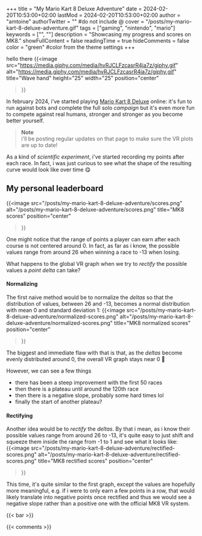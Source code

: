 +++
title = "My Mario Kart 8 Deluxe Adventure"
date = 2024-02-20T10:53:00+02:00
lastMod = 2024-02-20T10:53:00+02:00
author = "amtoine"
authorTwitter = "" #do not include @
cover = "/posts/my-mario-kart-8-deluxe-adventure.gif"
tags = ["gaming", "nintendo", "mario"]
keywords = ["", ""]
description = "Showcasing my progress and scores on MK8."
showFullContent = false
readingTime = true
hideComments = false
color = "green" #color from the theme settings
+++

hello there {{<image
    src="https://media.giphy.com/media/hvRJCLFzcasrR4ia7z/giphy.gif"
    alt="https://media.giphy.com/media/hvRJCLFzcasrR4ia7z/giphy.gif"
    title="Wave hand"
    height="25"
    width="25"
    position="center"
>}}

In february 2024, i've started playing [Mario Kart 8 Deluxe] online: it's fun to
run against bots and complete the full solo _campaign_ but it's even more fun to
compete against real humans, stronger and stronger as you become better yourself.

> **Note**  
> i'll be posting regular updates on that page to make sure the VR plots are up
> to date!

As a kind of _scientific experiment_, i've started recording my points after
each race.
In fact, i was just curious to see what the shape of the resulting curve would
look like over time :yum:

## My personal leaderboard
{{<image
    src="/posts/my-mario-kart-8-deluxe-adventure/scores.png"
    alt="/posts/my-mario-kart-8-deluxe-adventure/scores.png"
    title="MK8 scores"
    position="center"
>}}

One might notice that the range of points a player can earn after each course is
not centered around 0. In fact, as far as i know, the possible values range from
around 26 when winning a race to -13 when losing.

What happens to the global VR graph when we try to _rectify_ the possible values
a _point delta_ can take?

#### Normalizing
The first naive method would be to normalize the _deltas_ so that the
distribution of values, between 26 and -13, becomes a normal distribution with
mean 0 and standard deviation 1:
{{<image
    src="/posts/my-mario-kart-8-deluxe-adventure/normalized-scores.png"
    alt="/posts/my-mario-kart-8-deluxe-adventure/normalized-scores.png"
    title="MK8 normalized scores"
    position="center"
>}}

The biggest and immediate flaw with that is that, as the _deltas_ become evenly
distributed around 0, the overall VR graph stays near 0 :thinking:

However, we can see a few things
- there has been a steep improvement with the first 50 races
- then there is a plateau until around the 120th race
- then there is a negative slope, probably some hard times lol
- finally the start of another plateau?

#### Rectifying
Another idea would be to _rectify_ the _deltas_. By that i mean, as i know their
possible values range from around 26 to -13, it's quite easy to just shift and
squeeze them inside the range from -1 to 1 and see what it looks like:
{{<image
    src="/posts/my-mario-kart-8-deluxe-adventure/rectified-scores.png"
    alt="/posts/my-mario-kart-8-deluxe-adventure/rectified-scores.png"
    title="MK8 rectified scores"
    position="center"
>}}

This time, it's quite similar to the first graph, except the values are hopefully
more meaningful, e.g. if i were to only earn a few points in a row, that would
likely translate into negative points once rectified and thus we would see a
negative slope rather than a positive one with the official MK8 VR system.

{{< bar >}}

{{< comments >}}

[Mario Kart 8 Deluxe]: https://www.nintendo.com/us/store/products/mario-kart-8-deluxe-switch/
